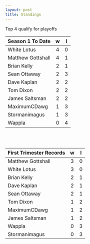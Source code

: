 ```yaml
---
layout: post
title: Standings
---
```



Top 4 qualify for playoffs

|  **Season 1 To Date** | **w**  | **l**  |
| --- |:---:|:---:|
| White Lotus  | 4 | 0 |
| Matthew Gottshall | 4 | 1 |
| Brian Kelly | 2 | 1 |
| Sean Ottaway | 2 | 3 |
| Dave Kaplan  | 2 | 2 |
| Tom Dixon  | 2 | 2 |
| James Saltsman | 2 | 2 |
| MaximumCDawg | 1 | 3 |
| Stormanimagus | 1 | 3 |
| Wappla | 0 | 4 |


<br /><br />

|  **First Trimester Records** | **w**  | **l**  |
| --- |:---:|:---:|
| Matthew Gottshall | 3 | 0 |
| White Lotus  | 3 | 0 |
| Brian Kelly | 2 | 1 |
| Dave Kaplan  | 2 | 1 |
| Sean Ottaway | 2 | 1 |
| Tom Dixon  | 1 | 2 |
| MaximumCDawg | 1 | 2 |
| James Saltsman | 1 | 2 |
| Wappla | 0 | 3 |
| Stormanimagus | 0 | 3 |


